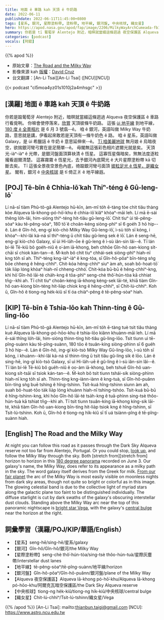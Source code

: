 ```yaml
---
title: 地面 ê 車路 kah 天頂 ê 牛奶路
date: 2022-06-11
publishdate: 2022-06-11T11:45:00+0800
tags: [星系, 銀河, 星際塗粉帶, 塗粉帶, 地平線, 銀河盤, 中央核球, 織女星]
hero: https://apod.nasa.gov/apod/fap/image/2206/MilkyWayArchCumeada-fb1200.jpg
summary: 你若是 tī 葡萄牙 Alentejo 附近，暗暝就當綴這條迵過 夜空保護區 Alqueva ê 車路行看覓咧。
categories: [podcast]
vocals: [阿錕]
---
```


{{% apod %}}

- 原始文章：[The Road and the Milky Way](https://apod.nasa.gov/apod/ap220611.html)
- 影像來源 kah [版權][copyright]：[David Cruz](https://www.instagram.com/astro.midnight)
- 台文翻譯：[An-Li Tsai][An-Li Tsai] ([NCU][NCU])

{{< podcast "cl5moa4yz01s1010j2a4mhsgc" >}}

## [漢羅] 地面 ê 車路 kah 天頂 ê 牛奶路
你若是踮葡萄牙 Alentejo 附近，暗暝就當綴這條迵過 Alqueva 夜空保護區 ê 車路行看覓咧。
你嘛會使停落來，[欣賞][look up] 天頂彼條牛奶路。
這張 [ùi 地平線][stretch from t] 到地平線，[180 度 ê 全景相片][180 degree panorama] 是 6 月 3 號翕--ê。
咱 ê 銀河，英語叫做 Milky Way 牛奶路，意思就是講，伊看起來敢若是天頂有一條牛奶色 ê 路。
咱 ê 星系，英語叫做 Galaxy，是 ùi 希臘話 ê 牛奶 ê 意思延伸來--ê。
[Tī 咱美麗地球][From our fair planet] 無月娘 ê 烏暗夜空，欲揣銀河彎弓實在是足簡單--ê。
毋閣無這張彩色相片遮爾光就是矣。
天頂光-iàⁿ-iàⁿ ê 光帶，是銀河盤面頂算袂清 ê 恆星。
這寡恆星傷暗矣，煞無法度逐粒攏看遐爾清楚。
這寡霧霧 ê 恆星光，去予銀河內底閘光 ê 大片星際塗粉帶 kā 切斷去矣。
Tī 這張全景夜空景色內底，徛踮銀河彎弓面頂 [彼粒足光 ê 恆星，是織女星][bright star Vega]。
閣有，銀河 ê [中央核球][central bulge] 是 tī 倚正爿 ê 地平線遐。


## [POJ] Tē-bīn ê Chhia-lō͘ kah Thiⁿ-téng ê Gû-leng-lō͘
Lí nā-sī tiàm Phû-tô-gâ Alentejo hū-kīn, àm-mî to̍h ē-tàng tòe chit tiâu thàng kòe Alqueva Iā-khong-pó-hō͘-khu ê chhia-lō͘ kiâⁿ khòaⁿ-māi leh.
Lí mā ē-sái thêng lo̍h-lâi, him-sióng thiⁿ-téng hit-tiâu gû-leng-lō͘.
Chit tiuⁿ ùi tē-pêng-sòaⁿ kàu tē-pêng-sòaⁿ, 180 tō͘ ê choân-kéng siòng-phìⁿ sī 6 goe̍h 3 hō hip--ê.
Lán ê Gîn-hô, eng-gí kiò-chò Milky Way Gû-leng-lō͘, ì-sù to̍h sī kóng, i khòaⁿ--khí-lâi ká-ná sī thiⁿ-téng ū chi̍t tiâu gû-leng sek ê lō͘.
Lán ê seng-hē, eng-gí kiò-chò Galaxy, sī ùi Hi-la̍h-ōe ê gû-leng ê ì-sù iân-sin lâi--ê.
Tī lán bí-lē Tē-kiû bô goe̍h-niû ê o͘-àm iā-khong, beh chhōe Gîn-hô oan-kiong si̍t-chāi sī chiok kán-tan--ê.
M̄-koh bô chit tiuⁿ chhái-sek siòng-phìⁿ hiah-nī kng to̍h sī ah.
Thiⁿ-téng kng-iàⁿ-iàⁿ ê kng-tòa, sī Gîn-hô-pôaⁿ bīn-téng sǹg bōe chheng ê hêng-chhiⁿ.
Chit-kóa hêng-chhiⁿ siuⁿ àm ah, soah bô-hoat-tō͘ ta̍k lia̍p lóng khòaⁿ hiah-nī chheng-chhó͘.
Chit-kóa bū-bū ê hêng-chhiⁿ-kng, khì hō͘ Gîn-hô lāi-té cha̍h-kng ê tōa-phìⁿ seng-chè thô͘-hún-tòa kā chhiat tn̄g--khì ah.
Tī chit tiuⁿ choân-kéng iā-khong kéng-sek lāi-té, khiā tiàm Gîn-hô oan-kiong bīn-téng hit-lia̍p chiok kng ê hêng-chhiⁿ, sī Chit-lú-chhiⁿ.
Koh ū, Gîn-hô ê tiong-ng he̍k-kiû sī tī óa chiàⁿ-pêng ê tē-pêng-sòaⁿ hiah.

## [KIP] Tē-bīn ê Tshia-lōo kah Thinn-tíng ê Gû-ling-lōo
Lí nā-sī tiàm Phû-tô-gâ Alentejo hū-kīn, àm-mî to̍h ē-tàng tuè tsit tiâu thàng kuè Alqueva Iā-khong-pó-hōo-khu ê tshia-lōo kiânn khuànn-māi leh.
Lí mā ē-sái thîng lo̍h-lâi, him-sióng thinn-tíng hit-tiâu gû-ling-lōo.
Tsit tiunn uì tē-pîng-suànn kàu tē-pîng-suànn, 180 tōo ê tsuân-kíng siòng-phìnn sī 6 gue̍h 3 hō hip--ê.
Lán ê Gîn-hô, ing-gí kiò-tsò Milky Way Gû-ling-lōo, ì-sù to̍h sī kóng, i khuànn--khí-lâi ká-ná sī thinn-tíng ū tsi̍t tiâu gû-ling sik ê lōo.
Lán ê sing-hē, ing-gí kiò-tsò Galaxy, sī uì Hi-la̍h-uē ê gû-ling ê ì-sù iân-sin lâi--ê.
Tī lán bí-lē Tē-kiû bô gue̍h-niû ê oo-àm iā-khong, beh tshuē Gîn-hô uan-kiong si̍t-tsāi sī tsiok kán-tan--ê.
M̄-koh bô tsit tiunn tshái-sik siòng-phìnn hiah-nī kng to̍h sī ah.
Thinn-tíng kng-iànn-iànn ê kng-tuà, sī Gîn-hô-puânn bīn-tíng sǹg buē tshing ê hîng-tshinn.
Tsit-kuá hîng-tshinn siunn àm ah, suah bô-huat-tōo ta̍k lia̍p lóng khuànn hiah-nī tshing-tshóo.
Tsit-kuá bū-bū ê hîng-tshinn-kng, khì hōo Gîn-hô lāi-té tsa̍h-kng ê tuā-phìnn sing-tsè thôo-hún-tuà kā tshiat tn̄g--khì ah.
Tī tsit tiunn tsuân-kíng iā-khong kíng-sik lāi-té, khiā tiàm Gîn-hô uan-kiong bīn-tíng hit-lia̍p tsiok kng ê hîng-tshinn, sī Tsit-lú-tshinn.
Koh ū, Gîn-hô ê tiong-ng hi̍k-kiû sī tī uá tsiànn-pîng ê tē-pîng-suànn hiah.

## [English] The Road and the Milky Way
At night you can follow this road as it passes through the Dark Sky Alqueva reserve not too far from Alentejo, Portugal.
Or you could stop, [look up][look up], and follow the Milky Way through the sky.
Both [stretch from][stretch from] horizon to horizon in this [180 degree panorama][180 degree panorama] recorded on June 3.
Our galaxy's name, the Milky Way, does refer to its appearance as a milky path in the sky.
The word galaxy itself derives from the Greek for milk.
[From our fair planet][From our fair planet] the arc of the Milky Way is most easily visible on moonless nights from dark sky areas, though not quite so bright or colorful as in this image.
The glowing celestial band is due to the collective light of myriad stars along the galactic plane too faint to be distinguished individually.
The diffuse starlight is cut by dark swaths of the galaxy's obscuring interstellar dust clouds.
Standing above the Milky Way arc near the top of this panoramic nightscape is [bright star Vega][bright star Vega], with the galaxy's [central bulge][central bulge] near the horizon at the right.

## 詞彙學習（漢羅/POJ/KIP/華語/English）
- 【星系】seng-hē/sing-hē/星系/galaxy
- 【銀河】Gîn-hô/Gîn-hô/銀河/the Milky Way
- 【星際塗粉帶】seng-chè thô͘-hún-tòa/sing-tsè thôo-hún-tuà/星際灰塵帶/interstellar dust lanes
- 【地平線】tē-pêng-sòaⁿ/tē-pîng-suànn/地平線/horizon
- 【銀河盤】Gîn-hô-pôaⁿ/Gîn-hô-puânn/銀河盤/plane of the Milky Way
- 【Alqueva 夜空保護區】Alqueva Iā-khong pó-hō͘-khu/Alqueva Iā-khong pó-hōo-khu/阿爾克瓦暗空保護區/the Dark Sky Alqueva reserve
- 【中央核球】tiong-ng he̍k-kiû/tiong-ng hi̍k-kiû/中央核球/central bulge
- 【織女星】Chit-lú-chhiⁿ/Tsit-lú-tshinn/織女星/Vega


{{% /apod %}}
[An-Li Tsai]: mailto:thianbun.taigi@gmail.com
[NCU]: https://www.astro.ncu.edu.tw

[copyright]: https://apod.nasa.gov/apod/fap/lib/about_apod.html#srapply

[look up]:https://nightsky.jpl.nasa.gov/planner.cfm
[stretch from e]:https://apod.nasa.gov/apod/ap220603.html
[stretch from t]:https://apod.tw/daily/20220603/
[180 degree panorama]:https://www.instagram.com/p/Cel5ngFMiSC/
[From our fair planet]:https://earthobservatory.nasa.gov/images/88026/stargazing-from-the-iss
[bright star Vega]:https://apod.nasa.gov/apod/ap150627.html
[central bulge]:https://apod.nasa.gov/apod/ap110520.html
